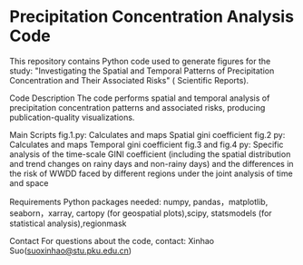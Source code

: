 # Precipitation Concentration Analysis Code
This repository contains Python code used to generate figures for the study:
"Investigating the Spatial and Temporal Patterns of Precipitation Concentration and Their Associated Risks" ( Scientific Reports).

Code Description
The code performs spatial and temporal analysis of precipitation concentration patterns and associated risks, producing publication-quality visualizations.


Main Scripts
fig.1.py: Calculates and maps Spatial gini coefficient 
fig.2 py:  Calculates and maps Temporal gini coefficient 
fig.3 and fig.4 py: Specific analysis of the time-scale GINI coefficient (including the spatial distribution and trend changes on rainy days and non-rainy days) and the differences in the risk of WWDD faced by different regions under the joint analysis of time and space


Requirements
Python packages needed:
numpy, pandas，matplotlib, seaborn，xarray, cartopy (for geospatial plots),scipy, statsmodels (for statistical analysis),regionmask



Contact
For questions about the code, contact: Xinhao Suo(suoxinhao@stu.pku.edu.cn)
